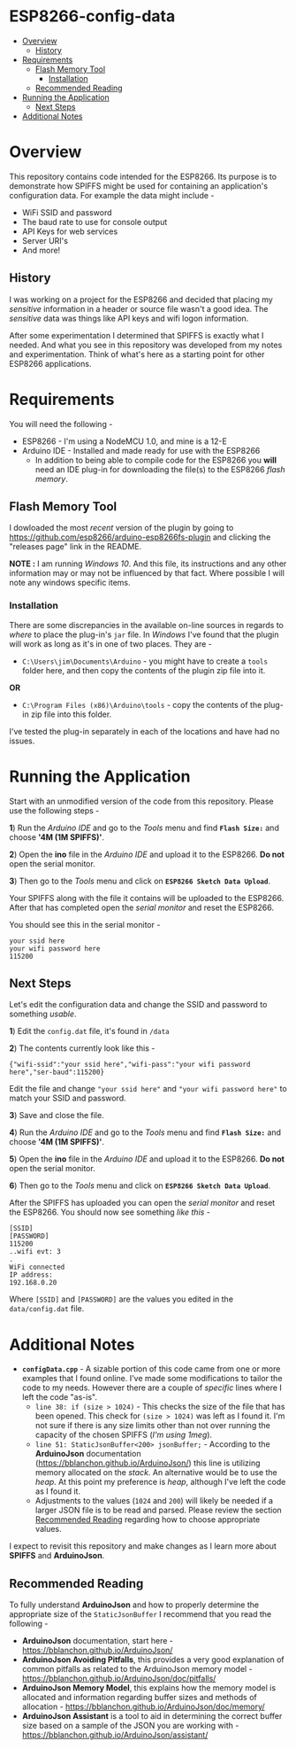 # ESP8266-config-data

* [Overview](https://bitbucket.org/jxmot/esp8266-config-data/overview#markdown-header-overview)
    * [History](https://bitbucket.org/jxmot/esp8266-config-data/overview#markdown-header-history)
* [Requirements](https://bitbucket.org/jxmot/esp8266-config-data/overview#markdown-header-requirements)
    * [Flash Memory Tool](https://bitbucket.org/jxmot/esp8266-config-data/overview#markdown-header-flash-memory-tool)
        * [Installation](https://bitbucket.org/jxmot/esp8266-config-data/overview#markdown-header-installation)
    * [Recommended Reading](https://bitbucket.org/jxmot/esp8266-config-data/overview#markdown-header-recommended-reading)
* [Running the Application](https://bitbucket.org/jxmot/esp8266-config-data/overview#markdown-header-running-the-application)
    * [Next Steps](https://bitbucket.org/jxmot/esp8266-config-data/overview#markdown-header-next-steps)
* [Additional Notes](https://bitbucket.org/jxmot/esp8266-config-data/overview#markdown-header-additional-notes)

# Overview

This repository contains code intended for the ESP8266. Its purpose is to demonstrate how SPIFFS might be used for containing an application's configuration data. For example the data might include - 

* WiFi SSID and password
* The baud rate to use for console output
* API Keys for web services
* Server URI's
* And more!

## History

I was working on a project for the ESP8266 and decided that placing my *sensitive* information in a header or source file wasn't a good idea. The *sensitive* data was things like API keys and wifi logon information.

After some experimentation I determined that SPIFFS is exactly what I needed. And what you see in this repository was developed from my notes and experimentation. Think of what's here as a starting point for other ESP8266 applications.

# Requirements

You will need the following - 

* ESP8266 - I'm using a NodeMCU 1.0, and mine is a 12-E
* Arduino IDE - Installed and made ready for use with the ESP8266
    * In addition to being able to compile code for the ESP8266 you **will** need an IDE plug-in for downloading the file(s) to the ESP8266 *flash memory*.
    
## Flash Memory Tool

I dowloaded the most *recent* version of the plugin by going to <https://github.com/esp8266/arduino-esp8266fs-plugin> and clicking the "releases page" link in the README.

**NOTE :** I am running *Windows 10*. And this file, its instructions and any other information may or may not be influenced by that fact. Where possible I will note any windows specific items.

### Installation

There are some discrepancies in the available on-line sources in regards to *where* to place the plug-in's `jar` file. In *Windows* I've found that the plugin will work as long as it's in one of two places. They are - 

* `C:\Users\jim\Documents\Arduino` - you might have to create a `tools` folder here, and then copy the contents of the plugin zip file into it.

**OR**

* `C:\Program Files (x86)\Arduino\tools` - copy the contents of the plug-in zip file into this folder.

I've tested the plug-in separately in each of the locations and have had no issues.

# Running the Application

Start with an unmodified version of the code from this repository. Please use the following steps - 

**1**) Run the *Arduino IDE* and go to the *Tools* menu and find **`Flash Size:`** and choose **'4M (1M SPIFFS)'**.

**2**) Open the **ino** file in the *Arduino IDE* and upload it to the ESP8266. **Do not** open the serial monitor.

**3**) Then go to the *Tools* menu and click on **`ESP8266 Sketch Data Upload`**.

Your SPIFFS along with the file it contains will be uploaded to the ESP8266. After that has completed open the *serial monitor* and reset the ESP8266. 

You should see this in the serial monitor - 

```
your ssid here
your wifi password here
115200
```

## Next Steps

Let's edit the configuration data and change the SSID and password to something *usable*.

**1**) Edit the `config.dat` file, it's found in `/data`

**2**) The contents currently look like this - 

`{"wifi-ssid":"your ssid here","wifi-pass":"your wifi password here","ser-baud":115200}`

Edit the file and change `"your ssid here"` and `"your wifi password here"` to match your SSID and password.

**3**) Save and close the file.

**4**) Run the *Arduino IDE* and go to the *Tools* menu and find **`Flash Size:`** and choose **'4M (1M SPIFFS)'**.

**5**) Open the **ino** file in the *Arduino IDE* and upload it to the ESP8266. **Do not** open the serial monitor.

**6**) Then go to the *Tools* menu and click on **`ESP8266 Sketch Data Upload`**.

After the SPIFFS has uploaded you can open the *serial monitor* and reset the ESP8266. You should now see something *like this* - 

```
[SSID]
[PASSWORD]
115200
..wifi evt: 3
.
WiFi connected
IP address: 
192.168.0.20
```

Where `[SSID]` and `[PASSWORD]` are the values you edited in the `data/config.dat` file.

# Additional Notes

* **`configData.cpp`** - A sizable portion of this code came from one or more examples that I found online. I've made some modifications to tailor the code to my needs. However there are a couple of *specific* lines where I left the code "as-is".
    * `line 38: if (size > 1024)` - This checks the size of the file that has been opened. This check for `(size > 1024)` was left as I found it. I'm not sure if there is any size limits other than not over running the capacity of the chosen SPIFFS (*I'm using 1meg*).
    * `line 51: StaticJsonBuffer<200> jsonBuffer;` - According to the **ArduinoJson** documentation (<https://bblanchon.github.io/ArduinoJson/>) this line is utilizing memory allocated on the *stack*. An alternative would be to use the *heap*. At this point my preference is *heap*, although I've left the code as I found it.
    * Adjustments to the values (`1024` and `200`) will likely be needed if a larger JSON file is to be read and parsed. Please review the section [Recommended Reading](https://bitbucket.org/jxmot/esp8266-config-data/overview#markdown-header-recommended-reading) regarding how to choose appropriate values.
    
I expect to revisit this repository and make changes as I learn more about **SPIFFS** and **ArduinoJson**.

## Recommended Reading

To fully understand **ArduinoJson** and how to properly determine the appropriate size of the `StaticJsonBuffer` I recommend that you read the following - 

* **ArduinoJson** documentation, start here - <https://bblanchon.github.io/ArduinoJson/>
* **ArduinoJson Avoiding Pitfalls**, this provides a very good explanation of common pitfalls as related to the ArduinoJson memory model - <https://bblanchon.github.io/ArduinoJson/doc/pitfalls/>
* **ArduinoJson Memory Model**, this explains how the memory model is allocated and information regarding buffer sizes and methods of allocation - <https://bblanchon.github.io/ArduinoJson/doc/memory/>
* **ArduinoJson Assistant** is a tool to aid in determining the correct buffer size based on a sample of the JSON you are working with - <https://bblanchon.github.io/ArduinoJson/assistant/>


